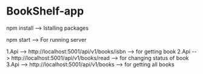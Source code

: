 # BookShelf-app

npm install --> Istalling packages

npm start -->   For running server 

1.Api --> http://localhost:5001/api/v1/books/isbn --> for getting book
2.Api --> http://localhost:5001/api/v1/books/read --> for changing status of book
3.Api --> http://localhost:5001/api/v1/books --> for getting all books
